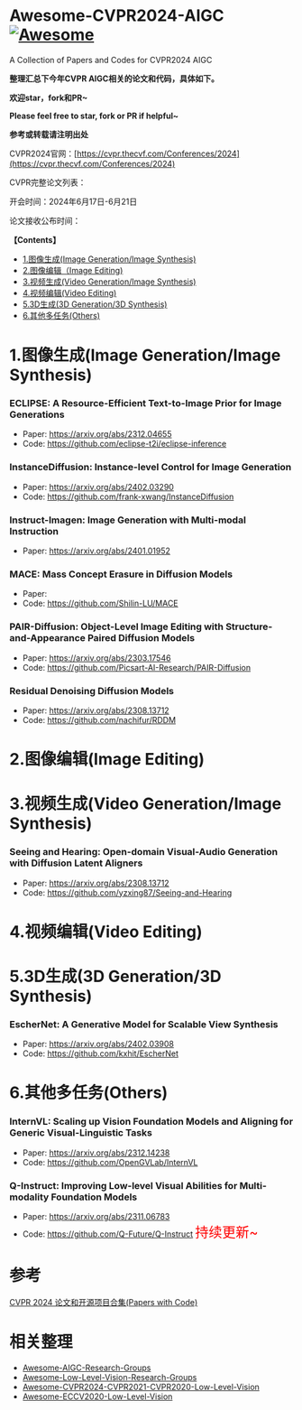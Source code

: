 # Awesome-CVPR2024-AIGC[![Awesome](https://cdn.rawgit.com/sindresorhus/awesome/d7305f38d29fed78fa85652e3a63e154dd8e8829/media/badge.svg)](https://github.com/sindresorhus/awesome)
A Collection of Papers and Codes for CVPR2024 AIGC

**整理汇总下今年CVPR AIGC相关的论文和代码，具体如下。**

**欢迎star，fork和PR~**

**Please feel free to star, fork or PR if helpful~**

**参考或转载请注明出处**

CVPR2024官网：[https://cvpr.thecvf.com/Conferences/2024](https://cvpr.thecvf.com/Conferences/2024)

CVPR完整论文列表：

开会时间：2024年6月17日-6月21日

论文接收公布时间：

**【Contents】**
- [1.图像生成(Image Generation/Image Synthesis)](#1.图像生成)
- [2.图像编辑（Image Editing)](#2.图像编辑)
- [3.视频生成(Video Generation/Image Synthesis)](#3.视频生成)
- [4.视频编辑(Video Editing)](#4.视频编辑)
- [5.3D生成(3D Generation/3D Synthesis)](#5.3D生成)
- [6.其他多任务(Others)](#6.其他)

<a name="1.图像生成"></a>
# 1.图像生成(Image Generation/Image Synthesis)
### ECLIPSE: A Resource-Efficient Text-to-Image Prior for Image Generations
- Paper: https://arxiv.org/abs/2312.04655
- Code: https://github.com/eclipse-t2i/eclipse-inference

### InstanceDiffusion: Instance-level Control for Image Generation
- Paper: https://arxiv.org/abs/2402.03290
- Code: https://github.com/frank-xwang/InstanceDiffusion
  
### Instruct-Imagen: Image Generation with Multi-modal Instruction
- Paper: https://arxiv.org/abs/2401.01952

### MACE: Mass Concept Erasure in Diffusion Models
- Paper: 
- Code: https://github.com/Shilin-LU/MACE
  
### PAIR-Diffusion: Object-Level Image Editing with Structure-and-Appearance Paired Diffusion Models
- Paper: https://arxiv.org/abs/2303.17546
- Code: https://github.com/Picsart-AI-Research/PAIR-Diffusion

### Residual Denoising Diffusion Models
- Paper: https://arxiv.org/abs/2308.13712
- Code: https://github.com/nachifur/RDDM

<a name="2.图像编辑"></a>
# 2.图像编辑(Image Editing)


  
<a name="3.视频生成"></a>
# 3.视频生成(Video Generation/Image Synthesis)
### Seeing and Hearing: Open-domain Visual-Audio Generation with Diffusion Latent Aligners
- Paper: https://arxiv.org/abs/2308.13712
- Code: https://github.com/yzxing87/Seeing-and-Hearing
<a name="4.视频编辑"></a>
# 4.视频编辑(Video Editing)

<a name="5.3D生成"></a>
# 5.3D生成(3D Generation/3D Synthesis)
### EscherNet: A Generative Model for Scalable View Synthesis
- Paper: https://arxiv.org/abs/2402.03908
- Code: https://github.com/kxhit/EscherNet
  
<a name="6.其他"></a>
# 6.其他多任务(Others)
### InternVL: Scaling up Vision Foundation Models and Aligning for Generic Visual-Linguistic Tasks
- Paper: https://arxiv.org/abs/2312.14238
- Code: https://github.com/OpenGVLab/InternVL

### Q-Instruct: Improving Low-level Visual Abilities for Multi-modality Foundation Models
- Paper: https://arxiv.org/abs/2311.06783
- Code: https://github.com/Q-Future/Q-Instruct
<font color=red size=5>持续更新~</font>

# 参考
[CVPR 2024 论文和开源项目合集(Papers with Code)](https://github.com/amusi/CVPR2024-Papers-with-Code)

# 相关整理
- [Awesome-AIGC-Research-Groups](https://github.com/Kobaayyy/Awesome-AIGC-Research-Groups)
- [Awesome-Low-Level-Vision-Research-Groups](https://github.com/Kobaayyy/Awesome-Low-Level-Vision-Research-Groups)
- [Awesome-CVPR2024-CVPR2021-CVPR2020-Low-Level-Vision](https://github.com/Kobaayyy/Awesome-CVPR2024-CVPR2021-CVPR2020-Low-Level-Vision)
- [Awesome-ECCV2020-Low-Level-Vision](https://github.com/Kobaayyy/Awesome-ECCV2020-Low-Level-Vision)

